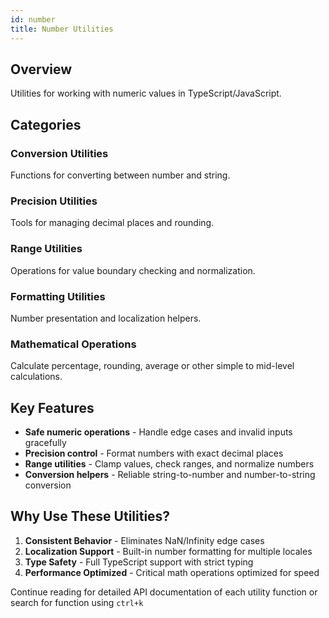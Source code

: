 ```yaml
---
id: number  
title: Number Utilities  
---
```


## Overview  

Utilities for working with numeric values in TypeScript/JavaScript.

## Categories  

### Conversion Utilities  

Functions for converting between number and string.  

### Precision Utilities  

Tools for managing decimal places and rounding.  

### Range Utilities  

Operations for value boundary checking and normalization.  

### Formatting Utilities  

Number presentation and localization helpers.

### Mathematical Operations

Calculate percentage, rounding, average or other simple to mid-level calculations.

## Key Features  

- **Safe numeric operations** - Handle edge cases and invalid inputs gracefully  
- **Precision control** - Format numbers with exact decimal places  
- **Range utilities** - Clamp values, check ranges, and normalize numbers  
- **Conversion helpers** - Reliable string-to-number and number-to-string conversion  

## Why Use These Utilities?

1. **Consistent Behavior** - Eliminates NaN/Infinity edge cases  
2. **Localization Support** - Built-in number formatting for multiple locales  
3. **Type Safety** - Full TypeScript support with strict typing  
4. **Performance Optimized** - Critical math operations optimized for speed  

Continue reading for detailed API documentation of each utility function or search for function using `ctrl+k`
